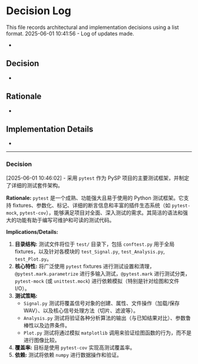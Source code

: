 # Decision Log

This file records architectural and implementation decisions using a list format.
2025-06-01 10:41:56 - Log of updates made.

*

## Decision

*

## Rationale

*

## Implementation Details

*
---
### Decision
[2025-06-01 10:46:02] - 采用 `pytest` 作为 PySP 项目的主要测试框架，并制定了详细的测试套件架构。

**Rationale:**
`pytest` 是一个成熟、功能强大且易于使用的 Python 测试框架。它支持 fixtures、参数化、标记、详细的断言信息和丰富的插件生态系统（如 `pytest-mock`, `pytest-cov`），能够满足项目对全面、深入测试的需求。其简洁的语法和强大的功能有助于编写可维护和可读的测试代码。

**Implications/Details:**
1.  **目录结构:** 测试文件将位于 `test/` 目录下，包括 `conftest.py` 用于全局 fixtures，以及针对各模块的 `test_Signal.py`, `test_Analysis.py`, `test_Plot.py`。
2.  **核心特性:** 将广泛使用 `pytest` fixtures 进行测试设置和清理，`@pytest.mark.parametrize` 进行多输入测试，`@pytest.mark` 进行测试分类，`pytest-mock` (或 `unittest.mock`) 进行依赖模拟（特别是针对绘图和文件I/O）。
3.  **测试策略:**
    *   `Signal.py` 测试将覆盖信号对象的创建、属性、文件操作（加载/保存WAV）、以及核心信号处理方法（切片、滤波等）。
    *   `Analysis.py` 测试将验证各种分析算法的输出（与已知结果对比）、参数鲁棒性以及边界条件。
    *   `Plot.py` 测试将通过模拟 `matplotlib` 调用来验证绘图函数的行为，而不是进行图像比较。
4.  **覆盖率:** 目标是使用 `pytest-cov` 实现高测试覆盖率。
5.  **依赖:** 测试将依赖 `numpy` 进行数据操作和验证。